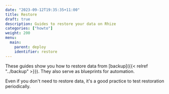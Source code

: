 ```yaml
---
date: "2023-09-12T19:35:35+11:00"
title: Restore
draft: true
description: Guides to restore your data on Rhize
categories: ["howto"]
weight: 200
menu:
  main:
    parent: deploy
    identifier: restore
---
```


These guides show you how to restore data from [backup]({{< relref "../backup" >}}).
They also serve as blueprints for automation.

Even if you don't need to restore data, it's a good practice to test restoration periodically.


